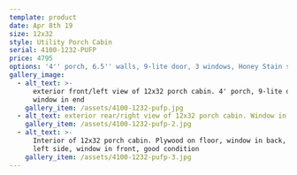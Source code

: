 ```yaml
---
template: product
date: Apr 8th 19
size: 12x32
style: Utility Porch Cabin
serial: 4100-1232-PUFP
price: 4795
options: '4'' porch, 6.5'' walls, 9-lite door, 3 windows, Honey Stain siding, Brown roof'
gallery_image:
  - alt_text: >-
      exterior front/left view of 12x32 porch cabin. 4' porch, 9-lite door, and
      window in end
    gallery_item: /assets/4100-1232-pufp.jpg
  - alt_text: exterior rear/right view of 12x32 porch cabin. Window in back wall
    gallery_item: /assets/4100-1232-pufp-2.jpg
  - alt_text: >-
      Interior of 12x32 porch cabin. Plywood on floor, window in back, window in
      left side, window in front, good condition
    gallery_item: /assets/4100-1232-pufp-3.jpg
---
```


